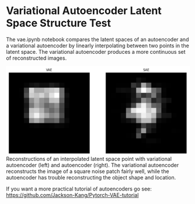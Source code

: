 # Variational Autoencoder Latent Space Structure Test

The vae.ipynb notebook compares the latent spaces of an autoencoder and a variational autoencoder by linearly interpolating between two points in the latent space. The variational autoencoder produces a more continuous set of reconstructed images.

<img src="images/vae_demo.png" alt="Reconstruction test" width="600"> <br>
Reconstructions of an interpolated latent space point with variational autoencoder (left) and autoencoder (right). The variational autoencoder reconstructs the image of a square noise patch fairly well, while the autoencoder has trouble reconstructing the object shape and location.


If you want a more practical tutorial of autoencoders go see: https://github.com/Jackson-Kang/Pytorch-VAE-tutorial
